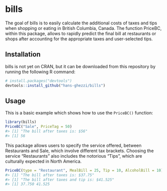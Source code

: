 
<!-- README.md is generated from README.Rmd. Please edit that file -->

# bills

<!-- badges: start -->
<!-- badges: end -->

The goal of bills is to easily calculate the additional costs of taxes
and tips when shopping or eating in British Columbia, Canada. The
function PriceBC, within this package, allows to rapidly predict the
final bill at restaurants or shops after accounting for the appropriate
taxes and user-selected tips.

## Installation

bills is not yet on CRAN, but it can be downloaded from this repository
by running the following R command:

``` r
# install.packages("devtools")
devtools::install_github("hans-ghezzi/bills")
```

## Usage

This is a basic example which shows how to use the `PriceBC()` function:

``` r
library(bills)
PriceBC("Sale", PriceTag = 50)
#> [1] "The bill after taxes is: $56"
#> [1] 56
```

This package allows users to specify the service offered, between
Restaurants and Sale, which involve different tax brackets. Choosing the
service “Restaurants” also includes the notorious “Tips”, which are
culturally expected in North America.

``` r
PriceBC(type = "Restaurant", MealBill = 25, Tip = 10, AlcoholBill = 10)
#> [1] "The bill after taxes is: $37.75"
#> [1] "The bill after taxes and tip is: $41.525"
#> [1] 37.750 41.525
```
